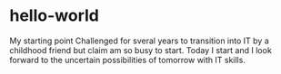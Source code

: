 # hello-world
My starting point
Challenged for sveral years to transition into IT by a childhood friend but claim am so busy to start.
Today I start and I look forward to the uncertain possibilities of tomorrow with IT skills.

